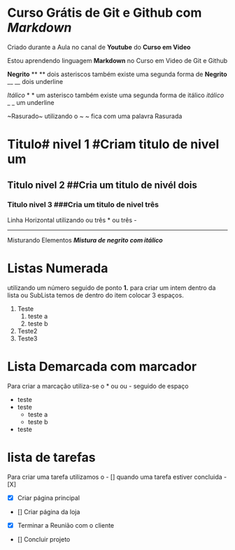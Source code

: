# Curso Grátis de Git e Github com *Markdown*
Criado durante a Aula no canal de **Youtube** do __Curso em Video__

Estou aprendendo linguagem **Markdown** no Curso em Video de Git e Github

**Negrito** **  ** dois asteriscos também existe uma segunda forma de __Negrito__ __ __ dois underline


*Itálico* * * um asterisco também existe uma segunda forma de itálico _itálico_ _ _ um underline

~Rasurado~ utilizando o ~ ~ fica com uma palavra Rasurada

# Titulo# nivel 1 #Criam titulo de nivel um
## Titulo nivel 2 ##Cria um titulo de nivél dois 
### Titulo nivel 3 ###Cria um titulo de nivel três

Linha Horizontal utilizando ou três * ou três -
***

Misturando Elementos __*Mistura de negrito com itálico*__

# Listas Numerada 
utilizando um número seguido de ponto **1.** para criar um intem dentro da lista ou SubLista temos de dentro do item colocar 3 espaços.
1. Teste
   1. teste a
   1. teste b
1. Teste2
1. Teste3

# Lista Demarcada com marcador
Para criar a marcação utiliza-se o * ou ou - seguido de espaço
* teste
* teste
   * teste a
   * teste b
* teste

# lista de tarefas
Para criar uma tarefa utilizamos o - [] quando uma tarefa estiver concluida - [X]
- [x] Criar página principal
- [] Criar página da loja
- [X] Terminar a Reunião com o cliente
- [] Concluir projeto
